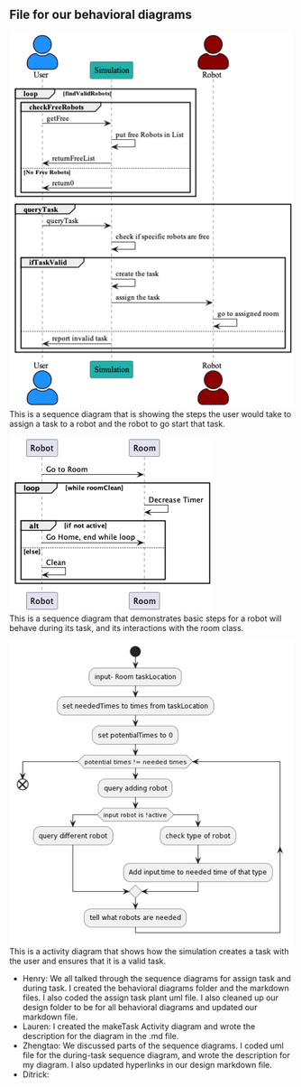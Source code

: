 ## File for our behavioral diagrams
![AssignTask Sequence Diagram](AssignTaskSQ.png) <br>
This is a sequence diagram that is showing the steps the user would take to assign a task to a robot and the robot to go start that task.

![duringTask Sequence Diagram](duringTaskSQ.png) <br>
This is a sequence diagram that demonstrates basic steps for a robot will behave during its task, and its interactions with the room class.

![makeTask Activity Diagram](makeTaskAD.png) <br>
This is a activity diagram that shows how the simulation creates a task with the user and ensures that it is a valid task.


* Henry: We all talked through the sequence diagrams for assign task and during task. I created the behavioral diagrams folder and the markdown files. I also coded the assign task plant uml file. I also cleaned up our design folder to be for all behavioral diagrams and updated our markdown file.
* Lauren: I created the makeTask Activity diagram and wrote the description for the diagram in the .md file.
* Zhengtao: We discussed parts of the sequence diagrams. I coded uml file for the during-task sequence diagram, and wrote the description for my diagram. I also updated hyperlinks in our design markdown file.
* Ditrick: 
